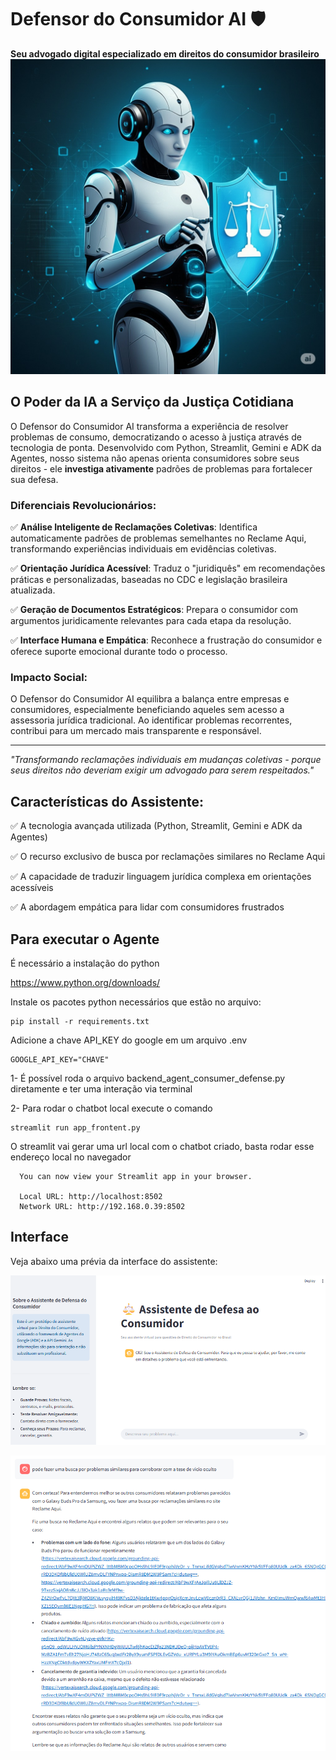 # Defensor do Consumidor AI 🛡️

**Seu advogado digital especializado em direitos do consumidor brasileiro**
![Tela inicial do Defensor do Consumidor AI](images/AI.jpg)


## O Poder da IA a Serviço da Justiça Cotidiana

O Defensor do Consumidor AI transforma a experiência de resolver problemas de consumo, democratizando o acesso à justiça através de tecnologia de ponta. Desenvolvido com Python, Streamlit, Gemini e ADK da Agentes, nosso sistema não apenas orienta consumidores sobre seus direitos - ele **investiga ativamente** padrões de problemas para fortalecer sua defesa.

### Diferenciais Revolucionários:

✅ **Análise Inteligente de Reclamações Coletivas**: Identifica automaticamente padrões de problemas semelhantes no Reclame Aqui, transformando experiências individuais em evidências coletivas.

✅ **Orientação Jurídica Acessível**: Traduz o "juridiquês" em recomendações práticas e personalizadas, baseadas no CDC e legislação brasileira atualizada.

✅ **Geração de Documentos Estratégicos**: Prepara o consumidor com argumentos juridicamente relevantes para cada etapa da resolução.

✅ **Interface Humana e Empática**: Reconhece a frustração do consumidor e oferece suporte emocional durante todo o processo.

### Impacto Social:

O Defensor do Consumidor AI equilibra a balança entre empresas e consumidores, especialmente beneficiando aqueles sem acesso a assessoria jurídica tradicional. Ao identificar problemas recorrentes, contribui para um mercado mais transparente e responsável.

---

*"Transformando reclamações individuais em mudanças coletivas - porque seus direitos não deveriam exigir um advogado para serem respeitados."*

## Características do Assistente:

✅ A tecnologia avançada utilizada (Python, Streamlit, Gemini e ADK da Agentes)

✅ O recurso exclusivo de busca por reclamações similares no Reclame Aqui

✅ A capacidade de traduzir linguagem jurídica complexa em orientações acessíveis

✅ A abordagem empática para lidar com consumidores frustrados

## Para executar o Agente

É necessário a instalação do python 

https://www.python.org/downloads/


Instale os pacotes python necessários que estão no arquivo:

```
pip install -r requirements.txt
```

Adicione a chave API_KEY do google em um arquivo .env
```
GOOGLE_API_KEY="CHAVE"
```

1- É possível roda o arquivo backend_agent_consumer_defense.py diretamente e ter uma interação via terminal

2- Para rodar o chatbot local execute o comando
```
streamlit run app_frontent.py
```
O streamlit vai gerar uma url local com o chatbot criado, basta rodar esse endereço local no navegador

```
  You can now view your Streamlit app in your browser.

  Local URL: http://localhost:8502
  Network URL: http://192.168.0.39:8502
```


## Interface

Veja abaixo uma prévia da interface do assistente:

![Tela inicial do Defensor do Consumidor AI](images/tela_01.png)


![Tela inicial do Defensor do Consumidor AI](images/tela_02.png)




